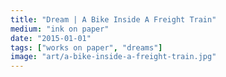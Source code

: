```yaml
---
title: "Dream | A Bike Inside A Freight Train"
medium: "ink on paper"
date: "2015-01-01"
tags: ["works on paper", "dreams"]
image: "art/a-bike-inside-a-freight-train.jpg"
---
```

